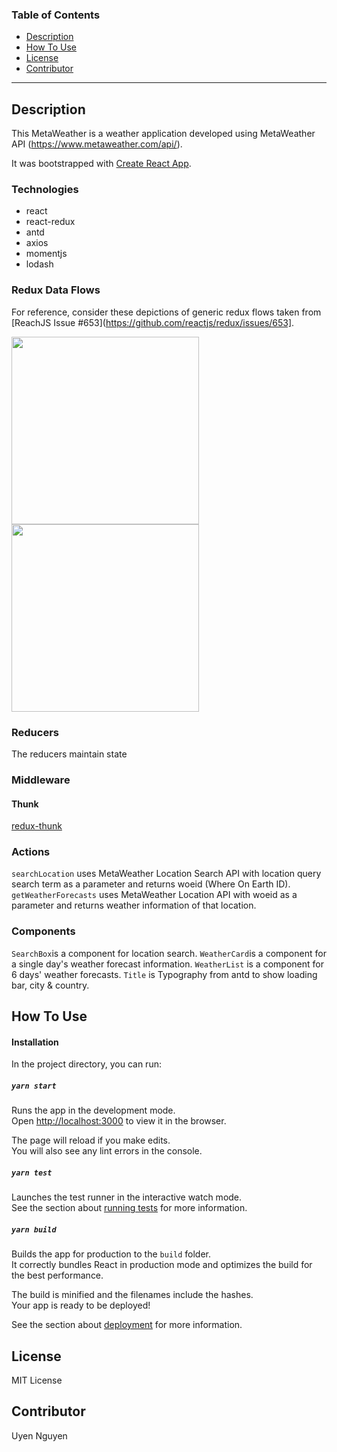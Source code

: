 ### Table of Contents
- [Description](#description)
- [How To Use](#how-to-use)
- [License](#license)
- [Contributor](#contributor)

---

## Description 
This MetaWeather is a weather application developed using MetaWeather API (https://www.metaweather.com/api/).

It was bootstrapped with [Create React App](https://github.com/facebook/create-react-app).

### Technologies
- react
- react-redux
- antd
- axios
- momentjs
- lodash

### Redux Data Flows 
For reference, consider these depictions of generic redux flows taken from [ReachJS Issue #653](https://github.com/reactjs/redux/issues/653].

<img src=https://camo.githubusercontent.com/5aba89b6daab934631adffc1f301d17bb273268b/68747470733a2f2f73332e616d617a6f6e6177732e636f6d2f6d656469612d702e736c69642e65732f75706c6f6164732f3336343831322f696d616765732f323438343535322f415243482d5265647578322d7265616c2e676966 width="300">

<img src=https://camo.githubusercontent.com/9de527b9432cc9244dc600875b46b43311918b59/68747470733a2f2f73332e616d617a6f6e6177732e636f6d2f6d656469612d702e736c69642e65732f75706c6f6164732f3336343831322f696d616765732f323438343739302f415243482d5265647578322d657874656e6465642d7265616c2d6465636c657261746976652e676966 width="300">

### Reducers
The reducers maintain state

### Middleware

#### Thunk
[redux-thunk](https://github.com/gaearon/redux-thunk) 

### Actions
`searchLocation` uses MetaWeather Location Search API with location query search term as a parameter and returns woeid (Where On Earth ID).
`getWeatherForecasts` uses MetaWeather Location API with woeid as a parameter and returns weather information of that location.

### Components 
`SearchBox`is a component for location search.
`WeatherCard`is a component for a single day's weather forecast information.
`WeatherList` is a component for 6 days' weather forecasts.
`Title` is Typography from antd to show loading bar, city & country.

## How To Use

#### Installation

In the project directory, you can run:

##### `yarn start`

Runs the app in the development mode.<br />
Open [http://localhost:3000](http://localhost:3000) to view it in the browser.

The page will reload if you make edits.<br />
You will also see any lint errors in the console.

##### `yarn test`

Launches the test runner in the interactive watch mode.<br />
See the section about [running tests](https://facebook.github.io/create-react-app/docs/running-tests) for more information.

##### `yarn build`

Builds the app for production to the `build` folder.<br />
It correctly bundles React in production mode and optimizes the build for the best performance.

The build is minified and the filenames include the hashes.<br />
Your app is ready to be deployed!

See the section about [deployment](https://facebook.github.io/create-react-app/docs/deployment) for more information.

## License 
MIT License 

## Contributor
Uyen Nguyen 
